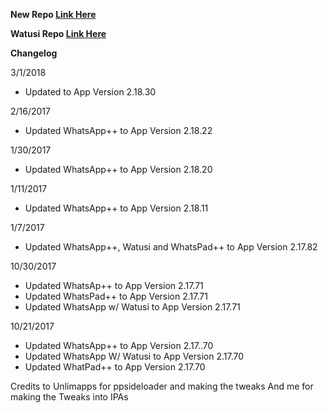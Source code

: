 **New Repo [Link Here](https://github.com/JMccormick264/WhatsAppPP)**

**Watusi Repo [Link Here](https://github.com/FouadRaheb/Watusi-for-WhatsApp)**

**Changelog**

3/1/2018

 - Updated to App Version 2.18.30

2/16/2017

 - Updated WhatsApp++ to App Version 2.18.22

1/30/2017

 - Updated WhatsApp++ to App Version 2.18.20

1/11/2017

 - Updated WhatsApp++ to App Version 2.18.11

1/7/2017

 - Updated WhatsApp++, Watusi and WhatsPad++ to App Version 2.17.82

10/30/2017

 - Updated WhatsAp++ to App Version 2.17.71
 - Updated WhatsPad++ to App Version 2.17.71
 - Updated WhatsApp w/ Watusi to App Version 2.17.71

10/21/2017

 - Updated WhatsApp++ to App Version 2.17..70
 - Updated WhatsApp W/ Watusi to App Version 2.17.70
 - Updated WhatPad++ to App Version 2.17.70

 Credits to Unlimapps for ppsideloader and making the tweaks
 And me for making the Tweaks into IPAs
